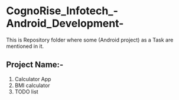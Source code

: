 # CognoRise_Infotech_-Android_Development-
This is Repository folder where some (Android project) as a Task are mentioned in it.

## Project Name:-
1. Calculator App
2. BMI calculator
3. TODO list
